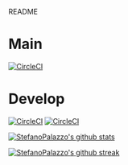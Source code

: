 README
# Main
[![CircleCI](https://dl.circleci.com/status-badge/img/gh/um-computacion-tm/scrabble-2023-StefanoPalazzo/tree/main.svg?style=shield)](https://dl.circleci.com/status-badge/redirect/gh/um-computacion-tm/scrabble-2023-StefanoPalazzo/tree/main)

# Develop
[![CircleCI](https://dl.circleci.com/status-badge/img/gh/StefanoPalazzo/scrabble-2023-StefanoPalazzo/tree/develop.svg?style=svg)](https://dl.circleci.com/status-badge/redirect/gh/um-computacion-tm/scrabble-2023-StefanoPalazzo/tree/develop)
[![CircleCI](https://dl.circleci.com/status-badge/img/gh/um-computacion-tm/scrabble-2023-StefanoPalazzo/tree/development.svg?style=shield)](https://dl.circleci.com/status-badge/redirect/gh/um-computacion-tm/scrabble-2023-StefanoPalazzo/tree/development)

[![StefanoPalazzo's github stats](https://github-readme-stats.vercel.app/api?username=StefanoPalazzo&theme=blue-green)](https://github.com/um-computacion-tm/scrabble-2023-StefanoPalazzo)

[![StefanoPalazzo's github streak](https://github-readme-streak-stats.herokuapp.com/?user=StefanoPalazzo&theme=blue-green)](https://github.com/um-computacion-tm/scrabble-2023-StefanoPalazzo)
